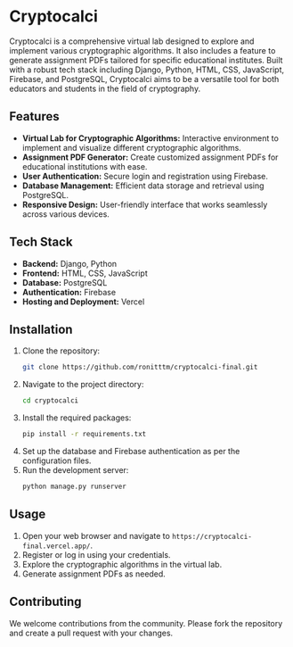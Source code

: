
# Cryptocalci

Cryptocalci is a comprehensive virtual lab designed to explore and implement various cryptographic algorithms. It also includes a feature to generate assignment PDFs tailored for specific educational institutes. Built with a robust tech stack including Django, Python, HTML, CSS, JavaScript, Firebase, and PostgreSQL, Cryptocalci aims to be a versatile tool for both educators and students in the field of cryptography.

## Features

- **Virtual Lab for Cryptographic Algorithms:** Interactive environment to implement and visualize different cryptographic algorithms.
- **Assignment PDF Generator:** Create customized assignment PDFs for educational institutions with ease.
- **User Authentication:** Secure login and registration using Firebase.
- **Database Management:** Efficient data storage and retrieval using PostgreSQL.
- **Responsive Design:** User-friendly interface that works seamlessly across various devices.

## Tech Stack

- **Backend:** Django, Python
- **Frontend:** HTML, CSS, JavaScript
- **Database:** PostgreSQL
- **Authentication:** Firebase
- **Hosting and Deployment:** Vercel

## Installation

1. Clone the repository:
   ```bash
   git clone https://github.com/ronitttm/cryptocalci-final.git
   ```
2. Navigate to the project directory:
   ```bash
   cd cryptocalci
   ```
3. Install the required packages:
   ```bash
   pip install -r requirements.txt
   ```
4. Set up the database and Firebase authentication as per the configuration files.
5. Run the development server:
   ```bash
   python manage.py runserver
   ```

## Usage

1. Open your web browser and navigate to `https://cryptocalci-final.vercel.app/`.
2. Register or log in using your credentials.
3. Explore the cryptographic algorithms in the virtual lab.
4. Generate assignment PDFs as needed.

## Contributing

We welcome contributions from the community. Please fork the repository and create a pull request with your changes.
